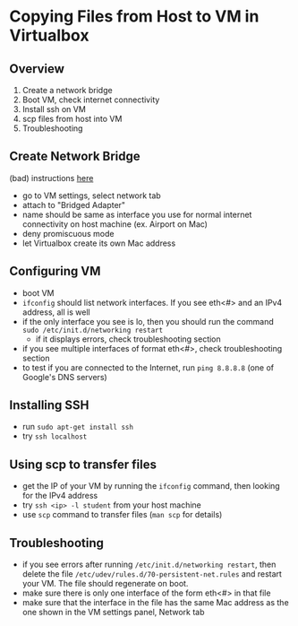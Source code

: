 # Copying Files from Host to VM in Virtualbox

## Overview

1. Create a network bridge
2. Boot VM, check internet connectivity
3. Install ssh on VM
4. scp files from host into VM
5. Troubleshooting

## Create Network Bridge

(bad) instructions [here](https://www.virtualbox.org/manual/ch06.html#network_bridged)

* go to VM settings, select network tab
* attach to "Bridged Adapter"
* name should be same as interface you use for normal internet connectivity on host machine (ex. Airport on Mac)
* deny promiscuous mode
* let Virtualbox create its own Mac address

## Configuring VM
* boot VM
* `ifconfig` should list network interfaces. If you see eth<#> and an IPv4 address, all is well
* if the only interface you see is lo, then you should run the command `sudo /etc/init.d/networking restart`
    * if it displays errors, check troubleshooting section
* if you see multiple interfaces of format eth<#>, check troubleshooting section
* to test if you are connected to the Internet, run `ping 8.8.8.8` (one of Google's DNS servers)

## Installing SSH
* run `sudo apt-get install ssh`
* try `ssh localhost`

## Using scp to transfer files
* get the IP of your VM by running the `ifconfig` command, then looking for the IPv4 address
* try `ssh <ip> -l student` from your host machine
* use `scp` command to transfer files (`man scp` for details)

## Troubleshooting
* if you see errors after running `/etc/init.d/networking restart`, then delete the file 
`/etc/udev/rules.d/70-persistent-net.rules` and restart your VM. The file should regenerate on boot.
* make sure there is only one interface of the form eth<#> in that file
* make sure that the interface in the file has the same Mac address as the one shown in the VM settings panel, Network tab
